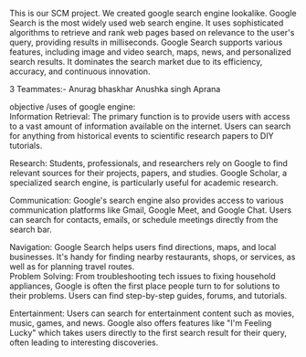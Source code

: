 This is our SCM project.
We created google search engine lookalike.
Google Search is the most widely used web search engine.
It uses sophisticated algorithms to retrieve and rank web pages based on relevance to the user's query, providing results in milliseconds. 
Google Search supports various features, including image and video search, maps, news, and personalized search results. 
It dominates the search market due to its efficiency, accuracy, and continuous innovation.



3 Teammates:-
Anurag bhaskhar
Anushka singh 
Aprana

objective /uses of google engine:
<br>
Information Retrieval: The primary function is to provide users with access to a vast amount of information available on the internet. Users can search for anything from historical events to scientific research papers to DIY tutorials.<br>

Research: Students, professionals, and researchers rely on Google to find relevant sources for their projects, papers, and studies. Google Scholar, a specialized search engine, is particularly useful for academic research.<br>


Communication: Google's search engine also provides access to various communication platforms like Gmail, Google Meet, and Google Chat. Users can search for contacts, emails, or schedule meetings directly from the search bar.<br>

Navigation: Google Search helps users find directions, maps, and local businesses. It's handy for finding nearby restaurants, shops, or services, as well as for planning travel routes.
<br>
Problem Solving: From troubleshooting tech issues to fixing household appliances, Google is often the first place people turn to for solutions to their problems. Users can find step-by-step guides, forums, and tutorials.
<br>

Entertainment: Users can search for entertainment content such as movies, music, games, and news. Google also offers features like "I'm Feeling Lucky" which takes users directly to the first search result for their query, often leading to interesting discoveries.
<br>
